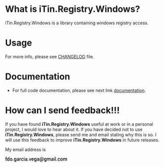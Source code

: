 ﻿
# What is iTin.Registry.Windows?
iTin.Registry.Windows is a library containing windows registry access.

# Usage
   
For more info, please see [CHANGELOG] file.

# Documentation

 - For full code documentation, please see next link [documentation].

# How can I send feedback!!!

If you have found **iTin.Registry.Windows** useful at work or in a personal project, I would love to hear about it. If you have decided not to use **iTin.Registry.Windows**, please send me and email stating why this is so. I will use this feedback to improve **iTin.Registry.Windows** in future releases.

My email address is 

![email.png][email] 


[email]: ./assets/email.png "email"
[documentation]: ./documentation/iTin.Registry.Windows.md
[CHANGELOG]: https://github.com/iAJTin/iTin.Registry.Windows/blob/master/CHANGELOG.md
